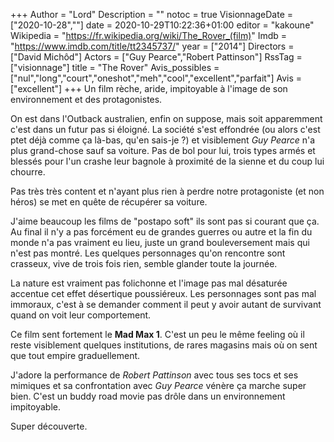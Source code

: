 +++
Author = "Lord"
Description = ""
notoc = true
VisionnageDate = ["2020-10-28",""]
date = 2020-10-29T10:22:36+01:00
editor = "kakoune"
Wikipedia = "https://fr.wikipedia.org/wiki/The_Rover_(film)"
Imdb = "https://www.imdb.com/title/tt2345737/"
year = ["2014"]
Directors = ["David Michôd"]
Actors = ["Guy Pearce","Robert Pattinson"]
RssTag = ["visionnage"]
title = "The Rover"
Avis_possibles = ["nul","long","court","oneshot","meh","cool","excellent","parfait"]
Avis = ["excellent"]
+++
Un film rèche, aride, impitoyable à l'image de son environnement et des protagonistes.

On est dans l'Outback australien, enfin on suppose, mais soit apparemment c'est dans un futur pas si éloigné.
La société s'est effondrée (ou alors c'est ptet déjà comme ça là-bas, qu'en sais-je ?) et visiblement *Guy Pearce* n'a plus grand-chose sauf sa voiture.
Pas de bol pour lui, trois types armés et blessés pour l'un crashe leur bagnole à proximité de la sienne et du coup lui chourre.

Pas très très content et n'ayant plus rien à perdre notre protagoniste (et non héros) se met en quête de récupérer sa voiture.

J'aime beaucoup les films de "postapo soft" ils sont pas si courant que ça.
Au final il n'y a pas forcément eu de grandes guerres ou autre et la fin du monde n'a pas vraiment eu lieu, juste un grand bouleversement mais qui n'est pas montré.
Les quelques personnages qu'on rencontre sont crasseux, vive de trois fois rien, semble glander toute la journée.

La nature est vraiment pas folichonne et l'image pas mal désaturée accentue cet effet désertique poussiéreux.
Les personnages sont pas mal immoraux, c'est à se demander comment il peut y avoir autant de survivant quand on voit leur comportement.

Ce film sent fortement le **Mad Max 1**.
C'est un peu le même feeling où il reste visiblement quelques institutions, de rares magasins mais où on sent que tout empire graduellement.

J'adore la performance de *Robert Pattinson* avec tous ses tocs et ses mimiques et sa confrontation avec *Guy Pearce* vénère ça marche super bien.
C'est un buddy road movie pas drôle dans un environnement impitoyable.

Super découverte.

